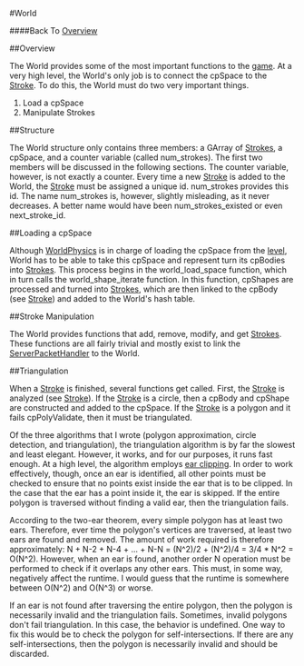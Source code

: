 #World

####Back To [Overview](./Overview.html)

##Overview

The World provides some of the most important functions to the [game](./Game.html). At a very high level, the World's only job is to connect the cpSpace to the [Stroke](./Stroke.html). To do this, the World must do two very important things.

1. Load a cpSpace
2. Manipulate Strokes

##Structure

The World structure only contains three members: a GArray of [Strokes](./Stroke.html), a cpSpace, and a counter variable (called num\_strokes). The first two members will be discussed in the following sections. The counter variable, however, is not exactly a counter. Every time a new [Stroke](./Stroke.html) is added to the World, the [Stroke](./Stroke.html) must be assigned a unique id. num\_strokes provides this id. The name num\_strokes is, however, slightly misleading, as it never decreases. A better name would have been num\_strokes\_existed or even next\_stroke\_id.

##Loading a cpSpace

Although [WorldPhysics](./WorldPhysics.html) is in charge of loading the cpSpace from the [level](./level.html), World has to be able to take this cpSpace and represent turn its cpBodies into [Strokes](./Stroke.html). This process begins in the world\_load\_space function, which in turn calls the world\_shape\_iterate function. In this function, cpShapes are processed and turned into [Strokes](./Stroke.html), which are then linked to the cpBody (see [Stroke](./Stroke.html)) and added to the World's hash table.  

##Stroke Manipulation

The World provides functions that add, remove, modify, and get [Strokes](./Stroke.html). These functions are all fairly trivial and mostly exist to link the [ServerPacketHandler](./ServerPacketHandler.html) to the World.

##Triangulation

When a [Stroke](./Stroke.html) is finished, several functions get called. First, the [Stroke](./Stroke.html) is analyzed (see [Stroke](./Stroke.html)). If the [Stroke](./Stroke.html) is a circle, then a cpBody and cpShape are constructed and added to the cpSpace. If the [Stroke](./Stroke.html) is a polygon and it fails cpPolyValidate, then it must be triangulated.

Of the three algorithms that I wrote (polygon approximation, circle detection, and triangulation), the triangulation algorithm is by far the slowest and least elegant. However, it works, and for our purposes, it runs fast enough. At a high level, the algorithm employs [ear clipping](http://en.wikipedia.org/wiki/Polygon_triangulation#Ear_clipping_method). In order to work effectively, though, once an ear is identified, all other points must be checked to ensure that no points exist inside the ear that is to be clipped. In the case that the ear has a point inside it, the ear is skipped. If the entire polygon is traversed without finding a valid ear, then the triangulation fails. 

According to the two-ear theorem, every simple polygon has at least two ears. Therefore, ever time the polygon's vertices are traversed, at least two ears are found and removed. The amount of work required is therefore approximately: N + N-2 + N-4 + ... + N-N = (N^2)/2 + (N^2)/4 = 3/4 * N^2 = O(N^2). However, when an ear is found, another order N operation must be performed to check if it overlaps any other ears. This must, in some way, negatively affect the runtime. I would guess that the runtime is somewhere between O(N^2) and O(N^3) or worse.

If an ear is not found after traversing the entire polygon, then the polygon is necessarily invalid and the triangulation fails. Sometimes, invalid polygons don't fail triangulation. In this case, the behavior is undefined. One way to fix this would be to check the polygon for self-intersections. If there are any self-intersections, then the polygon is necessarily invalid and should be discarded.

